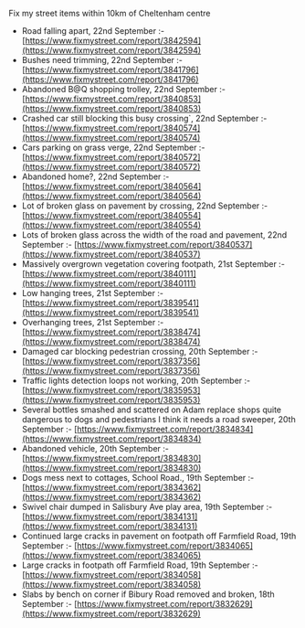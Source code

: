 Fix my street items within 10km of Cheltenham centre

<!-- fix_marker starts -->

- Road falling apart, 22nd September :- [https://www.fixmystreet.com/report/3842594](https://www.fixmystreet.com/report/3842594)
- Bushes need trimming, 22nd September :- [https://www.fixmystreet.com/report/3841796](https://www.fixmystreet.com/report/3841796)
- Abandoned B@Q shopping trolley, 22nd September :- [https://www.fixmystreet.com/report/3840853](https://www.fixmystreet.com/report/3840853)
- Crashed car still blocking this busy crossing`, 22nd September :- [https://www.fixmystreet.com/report/3840574](https://www.fixmystreet.com/report/3840574)
- Cars parking on grass verge, 22nd September :- [https://www.fixmystreet.com/report/3840572](https://www.fixmystreet.com/report/3840572)
- Abandoned home?, 22nd September :- [https://www.fixmystreet.com/report/3840564](https://www.fixmystreet.com/report/3840564)
- Lot of broken glass on pavement by crossing, 22nd September :- [https://www.fixmystreet.com/report/3840554](https://www.fixmystreet.com/report/3840554)
- Lots of broken glass across the width of the road and pavement, 22nd September :- [https://www.fixmystreet.com/report/3840537](https://www.fixmystreet.com/report/3840537)
- Massively overgrown vegetation covering footpath, 21st September :- [https://www.fixmystreet.com/report/3840111](https://www.fixmystreet.com/report/3840111)
- Low hanging trees, 21st September :- [https://www.fixmystreet.com/report/3839541](https://www.fixmystreet.com/report/3839541)
- Overhanging trees, 21st September :- [https://www.fixmystreet.com/report/3838474](https://www.fixmystreet.com/report/3838474)
- Damaged car blocking pedestrian crossing, 20th September :- [https://www.fixmystreet.com/report/3837356](https://www.fixmystreet.com/report/3837356)
- Traffic lights detection loops not working, 20th September :- [https://www.fixmystreet.com/report/3835953](https://www.fixmystreet.com/report/3835953)
- Several bottles smashed and scattered on Adam replace shops quite dangerous to dogs and pedestrians I think it needs a road sweeper, 20th September :- [https://www.fixmystreet.com/report/3834834](https://www.fixmystreet.com/report/3834834)
- Abandoned vehicle, 20th September :- [https://www.fixmystreet.com/report/3834830](https://www.fixmystreet.com/report/3834830)
- Dogs mess next to cottages, School Road., 19th September :- [https://www.fixmystreet.com/report/3834362](https://www.fixmystreet.com/report/3834362)
- Swivel chair dumped in Salisbury Ave play area, 19th September :- [https://www.fixmystreet.com/report/3834131](https://www.fixmystreet.com/report/3834131)
- Continued large cracks in pavement on footpath off Farmfield Road, 19th September :- [https://www.fixmystreet.com/report/3834065](https://www.fixmystreet.com/report/3834065)
- Large cracks in footpath off Farmfield Road, 19th September :- [https://www.fixmystreet.com/report/3834058](https://www.fixmystreet.com/report/3834058)
- Slabs by bench on corner if Bibury Road removed and broken, 18th September :- [https://www.fixmystreet.com/report/3832629](https://www.fixmystreet.com/report/3832629)

<!-- fix_marker ends -->